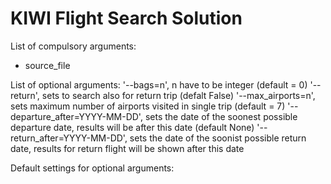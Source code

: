 # KIWI Flight Search Solution

List of compulsory arguments:
- source_file


List of optional arguments:
'--bags=n', n have to be integer (default = 0)
'--return', sets to search also for return trip (defalt False)
'--max_airports=n', sets maximum number of airports visited in single trip (default = 7)
'--departure_after=YYYY-MM-DD', sets the date of the soonest possible departure date, results will be after this date (default None)
'--return_after=YYYY-MM-DD', sets the date of the soonist possible return date, results for return flight will be shown after this date

Default settings for optional arguments:
